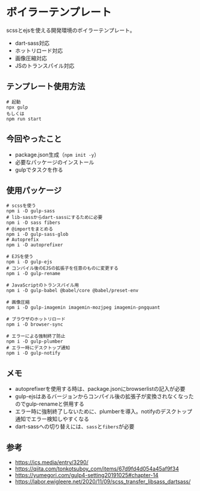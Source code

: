 # ボイラーテンプレート
scssとejsを使える開発環境のボイラーテンプレート。
- dart-sass対応
- ホットリロード対応
- 画像圧縮対応
- JSのトランスパイル対応

## テンプレート使用方法
```
# 起動
npx gulp
もしくは
npm run start
```

## 今回やったこと
- package.json生成（`npm init -y`）
- 必要なパッケージのインストール
- gulpでタスクを作る

## 使用パッケージ
```
# scssを使う
npm i -D gulp-sass
# lib-sassからdart-sassにするために必要
npm i -D sass fibers
# @importをまとめる
npm i -D gulp-sass-glob
# Autoprefix
npm i -D autoprefixer

# EJSを使う
npm i -D gulp-ejs
# コンパイル後のEJSの拡張子を任意のものに変更する
npm i -D gulp-rename

# JavaScriptのトランスパイル用
npm i -D gulp-babel @babel/core @babel/preset-env

# 画像圧縮
npm i -D gulp-imagemin imagemin-mozjpeg imagemin-pngquant

# ブラウザのホットリロード
npm i -D browser-sync

# エラーによる強制終了防止
npm i -D gulp-plumber
# エラー時にデスクトップ通知
npm i -D gulp-notify
```

## メモ
- autoprefixerを使用する時は、package.jsonにbrowserlistの記入が必要
- gulp-ejsはあるバージョンからコンパイル後の拡張子が変換されなくなったのでgulp-renameと併用する
- エラー時に強制終了しないために、plumberを導入。notifyのデスクトップ通知でエラー検知しやすくなる
- dart-sassへの切り替えには、`sass`と`fibers`が必要

## 参考
- https://ics.media/entry/3290/
- https://qiita.com/tonkotsuboy_com/items/67d9fd4d054a45af9f34
- https://yumegori.com/gulp4-setting20191025#chapter-14
- https://labor.ewigleere.net/2020/11/09/scss_transfer_libsass_dartsass/